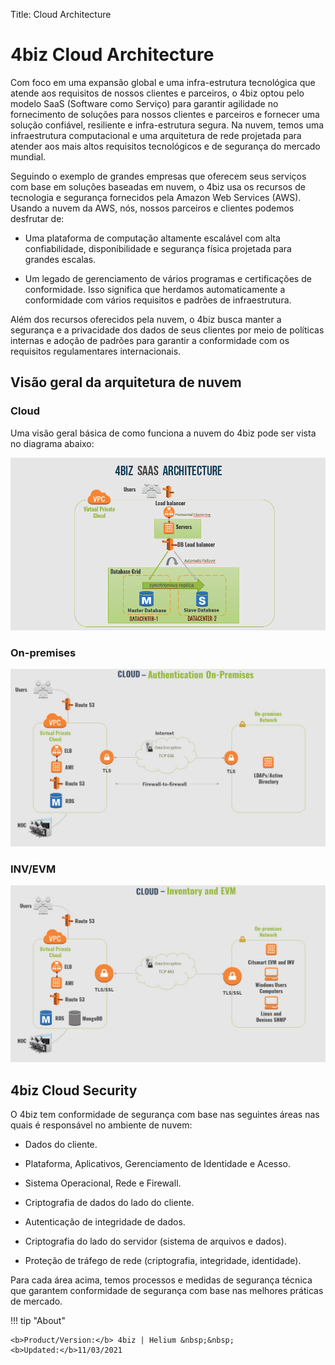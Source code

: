 Title: Cloud Architecture

# 4biz Cloud Architecture


Com foco em uma expansão global e uma infra-estrutura tecnológica que atende aos
requisitos de nossos clientes e parceiros, o 4biz optou pelo modelo SaaS
(Software como Serviço) para garantir agilidade no fornecimento de soluções para
nossos clientes e parceiros e fornecer uma solução confiável, resiliente e
infra-estrutura segura. Na nuvem, temos uma infraestrutura computacional e uma
arquitetura de rede projetada para atender aos mais altos requisitos
tecnológicos e de segurança do mercado mundial.

Seguindo o exemplo de grandes empresas que oferecem seus serviços com base em
soluções baseadas em nuvem, o 4biz usa os recursos de tecnologia e segurança
fornecidos pela Amazon Web Services (AWS). Usando a nuvem da AWS, nós, nossos
parceiros e clientes podemos desfrutar de:

* Uma plataforma de computação altamente escalável com alta confiabilidade,
disponibilidade e segurança física projetada para grandes escalas.

* Um legado de gerenciamento de vários programas e certificações de conformidade.
Isso significa que herdamos automaticamente a conformidade com vários requisitos
e padrões de infraestrutura.

Além dos recursos oferecidos pela nuvem, o 4biz busca manter a segurança e a
privacidade dos dados de seus clientes por meio de políticas internas e adoção
de padrões para garantir a conformidade com os requisitos regulamentares
internacionais.

## Visão geral da arquitetura de nuvem

### Cloud

Uma visão geral básica de como funciona a nuvem do 4biz pode ser vista no
diagrama abaixo:

![Screenshot](images/4biz-cloud-plataform.png)

### On-premises

![Screenshot](images/4biz-on-premises.jpg)

### INV/EVM

![Screenshot](images/4biz-inv-evm.jpg)

4biz Cloud Security
-----------------------

O 4biz tem conformidade de segurança com base nas seguintes áreas nas quais
é responsável no ambiente de nuvem:

- Dados do cliente.

- Plataforma, Aplicativos, Gerenciamento de Identidade e Acesso.

- Sistema Operacional, Rede e Firewall.

- Criptografia de dados do lado do cliente.

- Autenticação de integridade de dados.

- Criptografia do lado do servidor (sistema de arquivos e dados).

- Proteção de tráfego de rede (criptografia, integridade, identidade).

Para cada área acima, temos processos e medidas de segurança técnica que garantem conformidade de segurança com base nas melhores práticas de mercado.

!!! tip "About"

    <b>Product/Version:</b> 4biz | Helium &nbsp;&nbsp;
    <b>Updated:</b>11/03/2021

